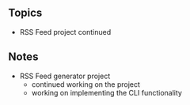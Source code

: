 ## Topics
- RSS Feed project continued



## Notes
- RSS Feed generator project
	- continued working on the project
	- working on implementing the CLI functionality 


